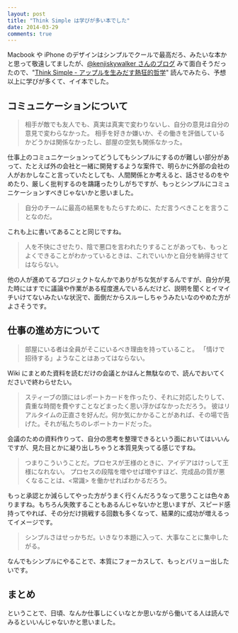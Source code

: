 ```yaml
---
layout: post
title: "Think Simple は学びが多い本でした"
date: 2014-03-29
comments: true
---
```


Macbook や iPhone のデザインはシンプルでクールで最高だろ、みたいな本かと思って敬遠してましたが、[@kenjiskywalker さんのブログ](http://blog.kenjiskywalker.org/blog/2013/11/16/think-simple/) みて面白そうだったので、"[Think Simple - アップルを生みだす熱狂的哲学](http://www.amazon.co.jp/exec/obidos/ASIN/B008YOHMCS/takus-22/ref=nosim)" 読んでみたら、予想以上に学びが多くて、イイ本でした。

<!--more-->

## コミュニケーションについて

> 相手が敵でも友人でも、真実は真実で変わりないし、自分の意見は自分の意見で変わらなかった。
> 相手を好きか嫌いか、その働きを評価しているかどうかは関係なかったし、部屋の空気も関係なかった。

仕事上のコミュニケーションってどうしてもシンプルにするのが難しい部分があって、たとえば外の会社と一緒に開発するような案件で、明らかに外部の会社の人がおかしなこと言っていたとしても、人間関係とか考えると、話させるのをやめたり、厳しく批判するのを躊躇ったりしがちですが、もっとシンプルにコミュニケーションすべきじゃないかと思いました。

> 自分のチームに最高の結果をもたらすために、ただ言うべきことを言うことなのだ。

これも上に書いてあることと同じですね。

> 人を不快にさせたり、陰で悪口を言われたりすることがあっても、もっとよくできることがわかっているときは、これでいいかと自分を納得させてはならない。

他の人が進めてるプロジェクトなんかでありがちな気がするんですが、自分が見た時にはすでに議論や作業がある程度進んでいるんだけど、説明を聞くとイマイチいけてないみたいな状況で、面倒だからスルーしちゃうみたいなのやめた方がよさそうです。

## 仕事の進め方について

> 部屋にいる者は全員がそこにいるべき理由を持っていること。
>「情けで招待する」ようなことはあってはならない。

Wiki にまとめた資料を読むだけの会議とかほんと無駄なので、読んでおいてくださいで終わらせたい。

> スティーブの頭にはレポートカードを作ったり、それに対応したりして、貴重な時間を費やすことなどまったく思い浮かばなかっただろう。
> 彼はリアルタイムの正直さを好んだ。何か気にかかることがあれば、その場で告げた。それが私たちのレポートカードだった。

会議のための資料作りって、自分の思考を整理できるという面においてはいいんですが、見た目とかに凝り出しちゃうと本質見失ってる感じですね。

> つまりこういうことだ。プロセスが王様のときに、アイデアはけっして王様になれない。
> プロセスの段階を増やせば増やすほど、完成品の質が悪くなることは、<常識> を働かせればわかるだろう。

もっと承認とか減らしてやった方がうまく行くんだろうなって思うことは色々ありますね。もちろん失敗することもあるんじゃないかと思いますが、スピード感持ってやれば、その分だけ挑戦する回数も多くなって、結果的に成功が増えるってイメージです。

> シンプルさはせっかちだ。いきなり本題に入って、大事なことに集中したがる。

なんでもシンプルにやることで、本質にフォーカスして、もっとバリュー出したいです。

## まとめ

ということで、日頃、なんか仕事しにくいなとか思いながら働いてる人は読んでみるといいんじゃないかと思いました。

